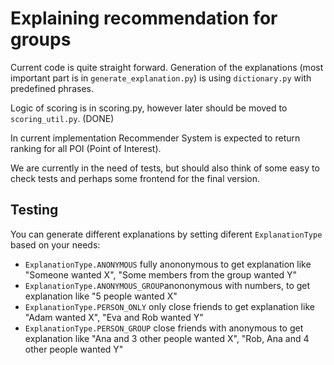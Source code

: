# Explaining recommendation for groups 

Current code is quite straight forward. Generation of the explanations 
(most important part is in ```generate_explanation.py```) is using ```dictionary.py``` with
predefined phrases. 

Logic of scoring is in scoring.py, however later should be moved to ```scoring_util.py```. (DONE)

In current implementation Recommender System is expected to return ranking for all POI (Point of Interest).  

We are currently in the need of tests, but should also think of some easy to check tests 
and perhaps some frontend for the final version. 

## Testing ##
You can generate different explanations by setting diferent ```ExplanationType``` based on your needs:

- ```ExplanationType.ANONYMOUS``` fully anononymous to get explanation like "Someone wanted X", "Some members from the group wanted Y"
- ```ExplanationType.ANONYMOUS_GROUP```anononymous with numbers, to get explanation like "5 people wanted X"
- ```ExplanationType.PERSON_ONLY``` only close friends to get explanation like "Adam wanted X", "Eva and Rob wanted Y"
- ```ExplanationType.PERSON_GROUP``` close friends with anonymous to get explanation like "Ana and 3 other people wanted X", "Rob, Ana and 4 other people wanted Y"
